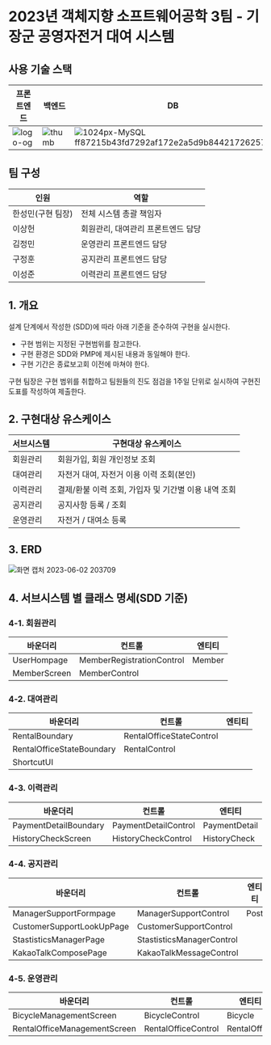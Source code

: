 # 2023년 객체지향 소프트웨어공학 3팀 - 기장군 공영자전거 대여 시스템

## 사용 기술 스택
| 프론트엔드 | 백엔드 | DB |
| -- | -- | -- |
| ![logo-og](https://github.com/KIT-OOSE-23-3team/.github/assets/102248077/6ed92d5f-35dd-4790-adba-5730e7103e8e) | ![thumb](https://github.com/KIT-OOSE-23-3team/.github/assets/102248077/b586cf03-c74d-4d0d-96f7-442068d4881e) | ![1024px-MySQL ff87215b43fd7292af172e2a5d9b844217262571](https://github.com/winteeeee/CreativeProject/assets/102248077/fa1f0082-dbda-44a8-a864-c01043e0332e) |

## 팀 구성
| 인원 | 역할 |
| -- | -- |
| 한성민(구현 팀장) | 전체 시스템 총괄 책임자 |
| 이상헌 | 회원관리, 대여관리 프론트엔드 담당 |
| 김정민 | 운영관리 프론트엔드 담당 |
| 구정훈 | 공지관리 프론트엔드 담당 |
| 이성준 | 이력관리 프론트엔드 담당 |

## 1. 개요
설계 단계에서 작성한 (SDD)에 따라 아래 기준을 준수하여 구현을 실시한다.
* 구현 범위는 지정된 구현범위를 참고한다.
* 구현 환경은 SDD와 PMP에 제시된 내용과 동일해야 한다.
* 구현 기간은 종료보고회 이전에 마쳐야 한다.

구현 팀장은 구현 범위를 취합하고 팀원들의 진도 점검을 1주일 단위로 실시하여 구현진도표를 작성하여 제출한다.

## 2. 구현대상 유스케이스
| 서브시스템 | 구현대상 유스케이스 |
| -- | -- |
| 회원관리 | 회원가입, 회원 개인정보 조회 |
| 대여관리 | 자전거 대여, 자전거 이용 이력 조회(본인) |
| 이력관리 | 결제/환불 이력 조회, 가입자 및 기간별 이용 내역 조회 |
| 공지관리 | 공지사항 등록 / 조회 |
| 운영관리 | 자전거 / 대여소 등록 |

## 3. ERD
![화면 캡처 2023-06-02 203709](https://github.com/KIT-OOSE-23-3team/.github/assets/102248077/dd5a6d93-9f7d-4708-9f2c-6f892ab4eeb0)

## 4. 서브시스템 별 클래스 명세(SDD 기준)
### 4-1. 회원관리
| 바운더리 | 컨트롤 | 엔티티 |
| -- | -- | -- |
| UserHompage | MemberRegistrationControl | Member |
| MemberScreen | MemberControl |

### 4-2. 대여관리
| 바운더리 | 컨트롤 | 엔티티 |
| -- | -- | -- |
| RentalBoundary | RentalOfficeStateControl |
| RentalOfficeStateBoundary | RentalControl |
| ShortcutUI |

### 4-3. 이력관리
| 바운더리 | 컨트롤 | 엔티티 |
| -- | -- | -- |
| PaymentDetailBoundary | PaymentDetailControl | PaymentDetail |
| HistoryCheckScreen | HistoryCheckControl | HistoryCheck |

### 4-4. 공지관리
| 바운더리 | 컨트롤 | 엔티티 |
| -- | -- | -- |
| ManagerSupportFormpage | ManagerSupportControl | Post |
| CustomerSupportLookUpPage | CustomerSupportControl | |
| StastisticsManagerPage | StastisticsManagerControl | |
| KakaoTalkComposePage | KakaoTalkMessageControl | |

### 4-5. 운영관리
| 바운더리 | 컨트롤 | 엔티티 |
| -- | -- | -- |
| BicycleManagementScreen | BicycleControl | Bicycle |
| RentalOfficeManagementScreen | RentalOfficeControl | RentalOffice |


